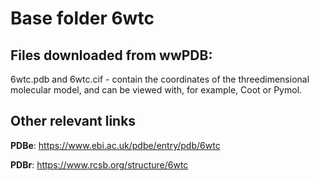# Base folder 6wtc

## Files downloaded from wwPDB:

6wtc.pdb and 6wtc.cif - contain the coordinates of the threedimensional molecular model, and can be viewed with, for example, Coot or Pymol.



## Other relevant links 
**PDBe**:  https://www.ebi.ac.uk/pdbe/entry/pdb/6wtc
 
**PDBr**: https://www.rcsb.org/structure/6wtc 
